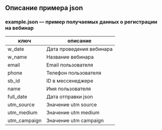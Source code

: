 ## Описание примера json

### example.json — пример получаемых данных о регистрации на вебинар

| ключ | описание |
|---------|----------|
| w_date | Дата проведения вебинара |
| w_name | Название вебинара |
| email | Email пользователя |
| phone | Телефон пользователя |
| sb_id | ID в мессенеджере |
| name | Имя пользователя |
| full_date | Дата отправки json |
| utm_source | Значение utm source |
| utm_medium | Значение utm medium |
| utm_campaign | Значение utm campaign |
